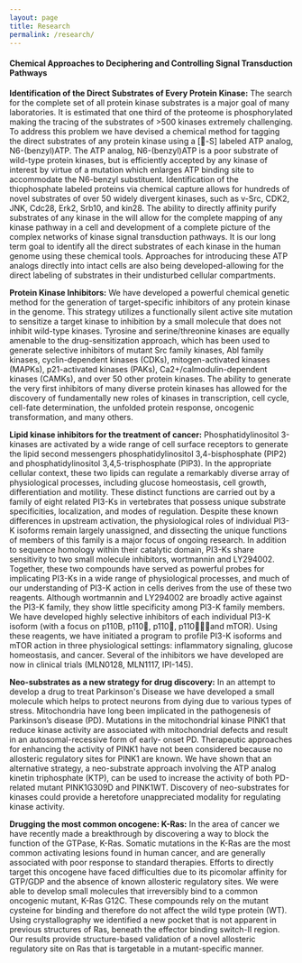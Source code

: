 ```yaml
---
layout: page
title: Research
permalink: /research/
---
```

#### Chemical Approaches to Deciphering and Controlling Signal Transduction Pathways

**Identification of the Direct Substrates of Every Protein Kinase:**  The search for the complete set of all protein kinase substrates is a major goal of many laboratories.  It is estimated that one third of the proteome is phosphorylated making the tracing of the substrates of >500 kinases extremely challenging.  To address this problem we have devised a chemical method for tagging the direct substrates of any protein kinase using a [-S] labeled ATP analog, N6-(benzyl)ATP.  The ATP analog, N6-(benzyl)ATP is a poor substrate of wild-type protein kinases, but is efficiently accepted by any kinase of interest by virtue of a mutation which enlarges ATP binding site to accommodate the N6-benzyl substituent.  Identification of the thiophosphate labeled proteins via chemical capture allows for hundreds of novel substrates of over 50 widely divergent kinases, such as v-Src, CDK2, JNK, Cdc28, Erk2, Srb10, and kin28. The ability to directly affinity purify substrates of any kinase in the   will allow for the complete mapping of any kinase pathway in a cell and development of a complete picture of the complex networks of kinase signal transduction pathways.  It is our long term goal to identify all the direct substrates of each kinase in the human genome using these chemical tools.  Approaches for introducing these ATP analogs directly into intact cells are also being developed-allowing for the direct labeling of substrates in their undisturbed cellular compartments.

**Protein Kinase Inhibitors:**  We have developed a powerful chemical genetic method for the generation of target-specific inhibitors of any protein kinase in the genome.  This strategy utilizes a functionally silent active site mutation to sensitize a target kinase to inhibition by a small molecule that does not inhibit wild-type kinases.  Tyrosine and serine/threonine kinases are equally amenable to the drug-sensitization approach, which has been used to generate selective inhibitors of mutant Src family kinases, Abl family kinases, cyclin-dependent kinases (CDKs), mitogen-activated kinases (MAPKs), p21-activated kinases (PAKs), Ca2+/calmodulin-dependent kinases (CAMKs), and over 50 other protein kinases.  The ability to generate the very first inhibitors of many diverse protein kinases has allowed for the discovery of fundamentally new roles of kinases in transcription, cell cycle, cell-fate determination, the unfolded protein response, oncogenic transformation, and many others.**Lipid kinase inhibitors for the treatment of cancer:**  Phosphatidylinositol 3-kinases are activated by a wide range of cell surface receptors to generate the lipid second messengers phosphatidylinositol 3,4-bisphosphate (PIP2) and phosphatidylinositol 3,4,5-trisphosphate (PIP3).  In the appropriate cellular context, these two lipids can regulate a remarkably diverse array of physiological processes, including glucose homeostasis, cell growth, differentiation and motility.  These distinct functions are carried out by a family of eight related PI3-Ks in vertebrates that possess unique substrate specificities, localization, and modes of regulation.  Despite these known differences in upstream activation, the physiological roles of individual PI3-K isoforms remain largely unassigned, and dissecting the unique functions of members of this family is a major focus of ongoing research.  In addition to sequence homology within their catalytic domain, PI3-Ks share sensitivity to two small molecule inhibitors, wortmannin and LY294002.  Together, these two compounds have served as powerful probes for implicating PI3-Ks in a wide range of physiological processes, and much of our understanding of PI3-K action in cells derives from the use of these two reagents. Although wortmannin and LY294002 are broadly active against the PI3-K family, they show little specificity among PI3-K family members.   We have developed highly selective inhibitors of each individual PI3-K isoform (with a focus on p110&Beta;, p110, p110, p110and mTOR). Using these reagents, we have initiated a program to profile PI3-K isoforms and mTOR action in three physiological settings:  inflammatory signaling, glucose homeostasis, and cancer.  Several of the inhibitors we have developed are now in clinical trials (MLN0128, MLN1117, IPI-145).
**Neo-substrates as a new strategy for drug discovery:**  In an attempt to develop a drug to treat Parkinson's Disease we have developed a small molecule which helps to protect neurons from dying due to various types of stress. Mitochondria have long been implicated in the pathogenesis of Parkinson’s disease (PD). Mutations in the mitochondrial kinase PINK1 that reduce kinase activity are associated with mitochondrial defects and result in an autosomal-recessive form of early- onset PD. Therapeutic approaches for enhancing the activity of PINK1 have not been considered because no allosteric regulatory sites for PINK1 are known. We have shown that an alternative strategy, a neo-substrate approach involving the ATP analog kinetin triphosphate (KTP), can be used to increase the activity of both PD-related mutant PINK1G309D and PINK1WT.  Discovery of neo-substrates for kinases could provide a heretofore unappreciated modality for regulating kinase activity.**Drugging the most common oncogene:  K-Ras:**  In the area of cancer we have recently made a breakthrough by discovering a way to block the function of the GTPase, K-Ras.  Somatic mutations in the K-Ras are the most common activating lesions found in human cancer, and are generally associated with poor response to standard therapies. Efforts to directly target this oncogene have faced difficulties due to its picomolar affinity for GTP/GDP and the absence of known allosteric regulatory sites. We were able to develop small molecules that irreversibly bind to a common oncogenic mutant, K-Ras G12C. These compounds rely on the mutant cysteine for binding and therefore do not affect the wild type protein (WT). Using crystallography we identified a new pocket that is not apparent in previous structures of Ras, beneath the effector binding switch-II region. Our results provide structure-based validation of a novel allosteric regulatory site on Ras that is targetable in a mutant-specific manner.
